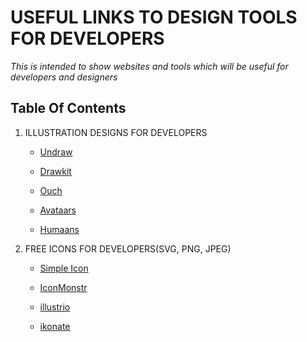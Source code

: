 # USEFUL LINKS TO DESIGN TOOLS FOR DEVELOPERS 

_This is intended to show websites and tools which will be useful for developers and designers_

## Table Of Contents

1. ILLUSTRATION DESIGNS FOR DEVELOPERS

    * [Undraw](https://undraw.co/)

    * [Drawkit](https://www.drawkit.io)

    * [Ouch](https://icons8.com/ouch)

    * [Avataars](https://avataaars.com/)

    * [Humaans](https://humaaans.com/)

2. FREE ICONS FOR DEVELOPERS(SVG, PNG, JPEG)

    * [Simple Icon](https://simpleicons.org/)

    * [IconMonstr](https://iconmonstr.com/)

    * [illustrio](https://illustrio.com/)

    * [ikonate](https://ikonate.com/)



